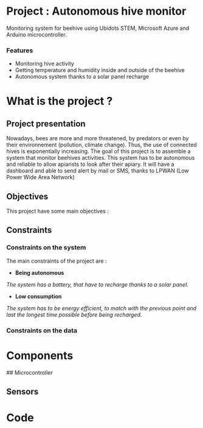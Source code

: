 # Project : Autonomous hive monitor
Monitoring system for beehive using Ubidots STEM, Microsoft Azure and Arduino microcontroller.

### Features
- Monitoring hive activity
- Getting temperature and humidity inside and outside of the beehive
- Autonomous system thanks to a solar panel recharge



# What is the project ?
## Project presentation
Nowadays, bees are more and more threatened, by predators or even by their environnement (pollution, climate change).
Thus, the use of connected hives is exponentially increasing.
The goal of this project is to assemble a system that monitor beehives activities.
This system has to be autonomous and reliable to allow apiarists to look after their apiary.
It will have a dashboard and able to send alert by mail or SMS, thanks to LPWAN (Low Power Wide Area Network)

## Objectives
This project have some main objectives :

## Constraints
### Constraints on the system
The main constraints of the project are :
- **Being autonomous**

*The system has a battery, that have to recharge thanks to a solar panel.*
- **Low consumption**

*The system has to be energy efficient, to match with the previous point and last the longest time possible before being recharged.*

### Constraints on the data
 

# Components

## Microcontroller

## Sensors

# Code

